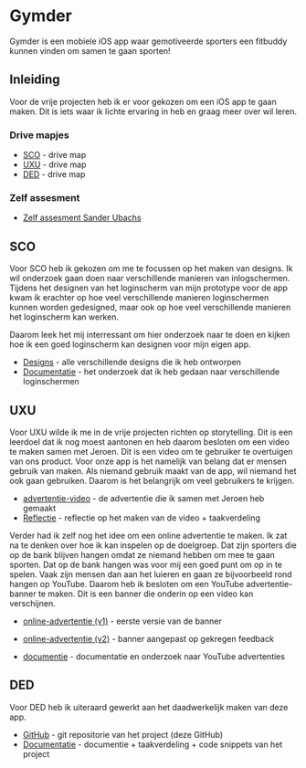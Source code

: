 # Gymder

Gymder is een mobiele iOS app waar gemotiveerde sporters een fitbuddy kunnen vinden om samen te gaan sporten!

## Inleiding

Voor de vrije projecten heb ik er voor gekozen om een iOS app te gaan maken. Dit is iets waar ik lichte ervaring in heb en graag meer over wil leren.

### Drive mapjes

* [SCO](https://drive.google.com/drive/u/0/folders/1MjmGDANs87l_slVQY54KjsjEITi1E7Hc) - drive map
* [UXU](https://drive.google.com/drive/u/0/folders/1YZ6I0MAkrOfNF1qJOoWFM7RirgIGm7ga) - drive map
* [DED](https://drive.google.com/drive/u/0/folders/1pLX0bA6ZZYhOGKNlN17kg4xXlS7NSMqd) - drive map

### Zelf assesment
* [Zelf assesment Sander Ubachs]()


## SCO
Voor SCO heb ik gekozen om me te focussen op het maken van designs. Ik wil onderzoek gaan doen naar verschillende manieren van inlogschermen. Tijdens het designen van het loginscherm van mijn prototype voor de app kwam ik erachter op hoe veel verschillende manieren loginschermen kunnen worden gedesigned, maar ook op hoe veel verschillende manieren het loginscherm kan werken.

Daarom leek het mij interressant om hier onderzoek naar te doen en kijken hoe ik een goed loginscherm kan designen voor mijn eigen app.

* [Designs](https://drive.google.com/open?id=1hf3m11LyAX6E-VzgxzVnBhiuMnBjM5YI) - alle verschillende designs die ik heb ontworpen
* [Documentatie]() - het onderzoek dat ik heb gedaan naar verschillende loginschermen

## UXU
Voor UXU wilde ik me in de vrije projecten richten op storytelling. Dit is een leerdoel dat ik nog moest aantonen en heb daarom besloten om een video te maken samen met Jeroen. Dit is een video om te gebruiker te overtuigen van ons product. Voor onze app is het namelijk van belang dat er mensen gebruik van maken. Als niemand gebruik maakt van de app, wil niemand het ook gaan gebruiken. Daarom is het belangrijk om veel gebruikers te krijgen.

* [advertentie-video]() - de advertentie die ik samen met Jeroen heb gemaakt
* [Reflectie](https://drive.google.com/open?id=12CZQyclsXXW1vm6E9IBFxkjvh-PmIzNK) - reflectie op het maken van de video + taakverdeling

Verder had ik zelf nog het idee om een online advertentie te maken. Ik zat na te denken over hoe ik kan inspelen op de doelgroep. Dat zijn sporters die op de bank blijven hangen omdat ze niemand hebben om mee te gaan sporten. Dat op de bank hangen was voor mij een goed punt om op in te spelen. Vaak zijn mensen dan aan het luieren en gaan ze bijvoorbeeld rond hangen op YouTube. Daarom heb ik besloten om een YouTube advertentie-banner te maken. Dit is een banner die onderin op een video kan verschijnen.

* [online-advertentie (v1)](https://drive.google.com/file/d/1YKceiVeqZ8AcGqIqAf1k_o4uPLSo1N_L/view?usp=sharing) - eerste versie van de banner
* [online-advertentie (v2)]() - banner aangepast op gekregen feedback

* [documentie](https://drive.google.com/open?id=1gZkXAP_8HRVfVSD0iEBfxKkGO_padb6_) - documentatie en onderzoek naar YouTube advertenties


## DED
Voor DED heb ik uiteraard gewerkt aan het daadwerkelijk maken van deze app.

* [GitHub](https://github.com/sanderubachs/FitnessApp) - git repositorie van het project (deze GitHub)
* [Documentatie](https://drive.google.com/file/d/11GTYb9KtmdojpDKlrHmdmxEl95zuPJ7J/view?usp=sharing) - documentie + taakverdeling + code snippets van het project
